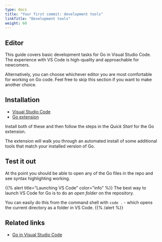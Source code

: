 ```yaml
---
type: docs
title: "Your first commit: development tools"
linkTitle: "Development tools"
weight: 60
---
```


## Editor

This guide covers basic development tasks for Go in Visual Studio Code. The experience with VS Code is high-quality and approachable for newcomers.

Alternatively, you can choose whichever editor you are most comfortable for working on Go code. Feel free to skip this section if you want to make another choice.

## Installation

- [Visual Studio Code](https://code.visualstudio.com/)
- [Go extension](https://marketplace.visualstudio.com/items?itemName=golang.go)

Install both of these and then follow the steps in the *Quick Start* for the Go extension.

The extension will walk you through an automated install of some additional tools that match your installed version of Go.

## Test it out

At ths point you should be able to open any of the Go files in the repo and see syntax highlighting working.

{{% alert title="Launching VS Code" color="info" %}}
The best way to launch VS Code for Go is to do an *open folder* on the repository. 

You can easily do this from the command shell with `code .` - which opens the current directory as a folder in VS Code.
{{% /alert %}}

## Related links

- [Go in Visual Studio Code](https://code.visualstudio.com/docs/languages/go)